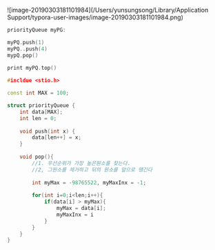 ![image-20190303181101984](/Users/yunsungsong/Library/Application Support/typora-user-images/image-20190303181101984.png)

```c++
priorityQueue myPG:

myPQ.push(1)
myPQ..push(4)
mypQ.pop()
    
print myPQ.top()
```

```c++
#incldue <stio.h>

const int MAX = 100;

struct priorityQueue {
    int data[MAX];
    int len = 0;
    
    void push(int x) {
        data[len++] = x;
    }    
    
    void pop(){
        //1. 우선순위가 가장 높은원소를 찾는다.
        //2, 그원소를 제거하고 뒤의 원소를 앞으로 땡긴다
        
        int myMax = -98765522, myMaxInx = -1;
        
        for(int i=0;i<len;i++){
            if(data[i] > myMax){
                myMax = data[i];
                myMaxInx = i
            }
        }
    }
}


```

